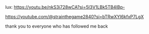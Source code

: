 
lux:
https://youtu.be/nkS3i728wCA?si=5I3V1LBk5TB4lBp-

https://youtube.com/@strainthegame2840?si=bTRwXYI6kfxP7LgX


thank you to everyone who has followed me back






